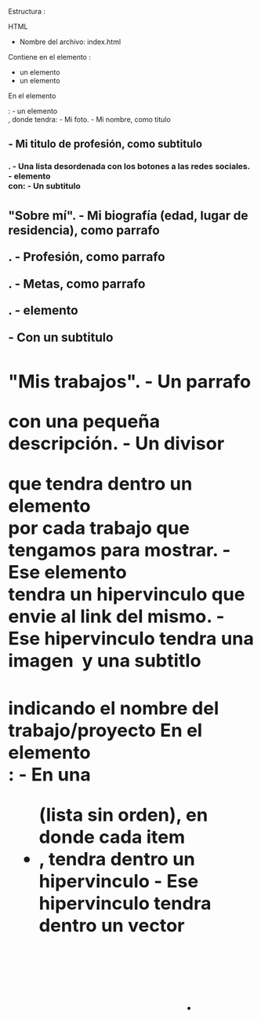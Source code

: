 Estructura : 

HTML

- Nombre del archivo: index.html

Contiene en el elemento <body> :
- un elemento <main>
- un elemento <footer>

En el elemento <main>:
    - un elemento <div>, donde tendra:
        - Mi foto.
        - Mi nombre, como titulo <h2>
        - Mi titulo de profesión, como subtitulo <h3>.
        - Una lista desordenada con los botones a las redes sociales.
    - elemento <section> con:
        - Un subtitulo <h2> "Sobre mí".
        - Mi biografía (edad, lugar de residencia), como parrafo <p>.
        - Profesión, como parrafo <p>.
        - Metas, como parrafo <p>.
    - elemento <section>
        - Con un subtitulo <h2> "Mis trabajos".
        - Un parrafo <p> con una pequeña descripción.
        - Un divisor <div> que tendra dentro un elemento <article> por cada trabajo que tengamos para mostrar.
        - Ese elemento <article> tendra un hipervinculo <a> que envie al link del mismo.
        - Ese hipervinculo <a> tendra una imagen <img> y una subtitlo <h4> indicando el nombre del trabajo/proyecto
En el elemento <footer>:
    - En una <ul> (lista sin orden), en donde cada item <li>, tendra dentro un hipervinculo <a>
    - Ese hipervinculo <a> tendra dentro un vector <svg> de la red social.
    - Cierre del proyecto de una linea en un <span>.